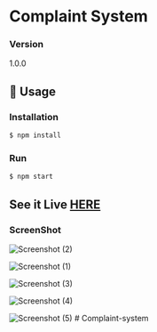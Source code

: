 # Complaint System

### Version
1.0.0

## 📝 Usage

### Installation

```sh
$ npm install
```

### Run

```sh
$ npm start
```

## See it Live [HERE](http://complaint-system.herokuapp.com/)

### ScreenShot

![Screenshot (2)](https://user-images.githubusercontent.com/34777376/56275958-520d6200-611f-11e9-9e65-d4566940425d.png)

![Screenshot (1)](https://user-images.githubusercontent.com/34777376/56276083-84b75a80-611f-11e9-8bbd-895feb274a10.png)

![Screenshot (3)](https://user-images.githubusercontent.com/34777376/56276092-8719b480-611f-11e9-932c-bde83b132c2b.png)

![Screenshot (4)](https://user-images.githubusercontent.com/34777376/56276133-9993ee00-611f-11e9-8922-ecb7ffe6af87.png)

![Screenshot (5)](https://user-images.githubusercontent.com/34777376/56276144-9ef13880-611f-11e9-92e5-1a1a26b82967.png)
#   C o m p l a i n t - s y s t e m  
 